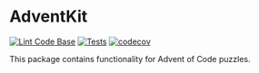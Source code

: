 # AdventKit

[![Lint Code Base](https://github.com/christianeiselt/AdventKit/actions/workflows/linter.yml/badge.svg)](https://github.com/christianeiselt/AdventKit/actions/workflows/linter.yml)
[![Tests](https://github.com/christianeiselt/AdventKit/actions/workflows/tests.yml/badge.svg)](https://github.com/christianeiselt/AdventKit/actions/workflows/tests.yml)
[![codecov](https://codecov.io/gh/christianeiselt/AdventKit/branch/main/graph/badge.svg?token=S0QKS413EQ)](https://codecov.io/gh/christianeiselt/AdventKit)

This package contains functionality for Advent of Code puzzles.
